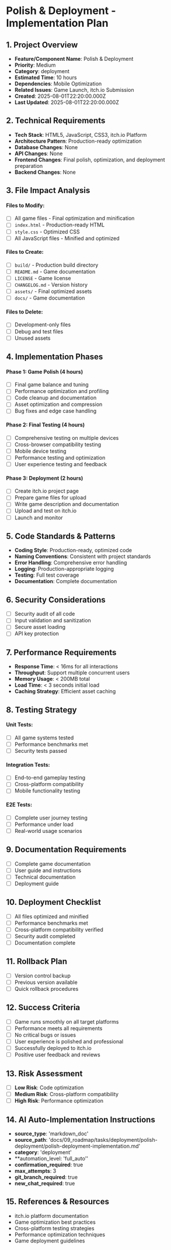 # Polish & Deployment - Implementation Plan

## 1. Project Overview
- **Feature/Component Name**: Polish & Deployment
- **Priority**: Medium
- **Category**: deployment
- **Estimated Time**: 10 hours
- **Dependencies**: Mobile Optimization
- **Related Issues**: Game Launch, itch.io Submission
- **Created**: 2025-08-01T22:20:00.000Z
- **Last Updated**: 2025-08-01T22:20:00.000Z

## 2. Technical Requirements
- **Tech Stack**: HTML5, JavaScript, CSS3, itch.io Platform
- **Architecture Pattern**: Production-ready optimization
- **Database Changes**: None
- **API Changes**: None
- **Frontend Changes**: Final polish, optimization, and deployment preparation
- **Backend Changes**: None

## 3. File Impact Analysis
#### Files to Modify:
- [ ] All game files - Final optimization and minification
- [ ] `index.html` - Production-ready HTML
- [ ] `style.css` - Optimized CSS
- [ ] All JavaScript files - Minified and optimized

#### Files to Create:
- [ ] `build/` - Production build directory
- [ ] `README.md` - Game documentation
- [ ] `LICENSE` - Game license
- [ ] `CHANGELOG.md` - Version history
- [ ] `assets/` - Final optimized assets
- [ ] `docs/` - Game documentation

#### Files to Delete:
- [ ] Development-only files
- [ ] Debug and test files
- [ ] Unused assets

## 4. Implementation Phases

#### Phase 1: Game Polish (4 hours)
- [ ] Final game balance and tuning
- [ ] Performance optimization and profiling
- [ ] Code cleanup and documentation
- [ ] Asset optimization and compression
- [ ] Bug fixes and edge case handling

#### Phase 2: Final Testing (4 hours)
- [ ] Comprehensive testing on multiple devices
- [ ] Cross-browser compatibility testing
- [ ] Mobile device testing
- [ ] Performance testing and optimization
- [ ] User experience testing and feedback

#### Phase 3: Deployment (2 hours)
- [ ] Create itch.io project page
- [ ] Prepare game files for upload
- [ ] Write game description and documentation
- [ ] Upload and test on itch.io
- [ ] Launch and monitor

## 5. Code Standards & Patterns
- **Coding Style**: Production-ready, optimized code
- **Naming Conventions**: Consistent with project standards
- **Error Handling**: Comprehensive error handling
- **Logging**: Production-appropriate logging
- **Testing**: Full test coverage
- **Documentation**: Complete documentation

## 6. Security Considerations
- [ ] Security audit of all code
- [ ] Input validation and sanitization
- [ ] Secure asset loading
- [ ] API key protection

## 7. Performance Requirements
- **Response Time**: < 16ms for all interactions
- **Throughput**: Support multiple concurrent users
- **Memory Usage**: < 200MB total
- **Load Time**: < 3 seconds initial load
- **Caching Strategy**: Efficient asset caching

## 8. Testing Strategy
#### Unit Tests:
- [ ] All game systems tested
- [ ] Performance benchmarks met
- [ ] Security tests passed

#### Integration Tests:
- [ ] End-to-end gameplay testing
- [ ] Cross-platform compatibility
- [ ] Mobile functionality testing

#### E2E Tests:
- [ ] Complete user journey testing
- [ ] Performance under load
- [ ] Real-world usage scenarios

## 9. Documentation Requirements
- [ ] Complete game documentation
- [ ] User guide and instructions
- [ ] Technical documentation
- [ ] Deployment guide

## 10. Deployment Checklist
- [ ] All files optimized and minified
- [ ] Performance benchmarks met
- [ ] Cross-platform compatibility verified
- [ ] Security audit completed
- [ ] Documentation complete

## 11. Rollback Plan
- [ ] Version control backup
- [ ] Previous version available
- [ ] Quick rollback procedures

## 12. Success Criteria
- [ ] Game runs smoothly on all target platforms
- [ ] Performance meets all requirements
- [ ] No critical bugs or issues
- [ ] User experience is polished and professional
- [ ] Successfully deployed to itch.io
- [ ] Positive user feedback and reviews

## 13. Risk Assessment
- [ ] **Low Risk**: Code optimization
- [ ] **Medium Risk**: Cross-platform compatibility
- [ ] **High Risk**: Performance optimization

## 14. AI Auto-Implementation Instructions
- **source_type**: 'markdown_doc'
- **source_path**: 'docs/09_roadmap/tasks/deployment/polish-deployment/polish-deployment-implementation.md'
- **category**: 'deployment'
- **automation_level: 'full_auto''
- **confirmation_required**: true
- **max_attempts**: 3
- **git_branch_required**: true
- **new_chat_required**: true

## 15. References & Resources
- itch.io platform documentation
- Game optimization best practices
- Cross-platform testing strategies
- Performance optimization techniques
- Game deployment guidelines 